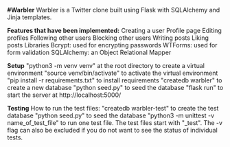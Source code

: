 **#Warbler**
Warbler is a Twitter clone built using Flask with SQLAlchemy and Jinja templates.

**Features that have been implemented:**
Creating a user
Profile page
Editing profiles
Following other users
Blocking other users
Writing posts
Liking posts
Libraries
Bcrypt: used for encrypting passwords
WTForms: used for form validation
SQLAlchemy: an Object Relational Mapper

**Setup**
"python3 -m venv venv" at the root directory to create a virtual environment
"source venv/bin/activate" to activate the virtual environment
"pip install -r requirements.txt" to install requirements
"createdb warbler" to create a new database
"python seed.py" to seed the database
"flask run" to start the server at http://localhost:5000/

**Testing**
How to run the test files:
"createdb warbler-test" to create the test database
"python seed.py" to seed the database
"python3 -m unittest -v name_of_test_file" to run one test file. The test files start with "_test". The -v flag can also be excluded if you do not want to see the status of individual tests.

